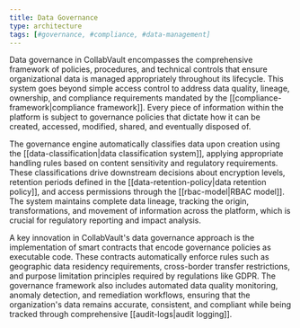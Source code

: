 ```yaml
---
title: Data Governance
type: architecture
tags: [#governance, #compliance, #data-management]
---
```


Data governance in CollabVault encompasses the comprehensive framework of policies, procedures, and technical controls that ensure organizational data is managed appropriately throughout its lifecycle. This system goes beyond simple access control to address data quality, lineage, ownership, and compliance requirements mandated by the [[compliance-framework|compliance framework]]. Every piece of information within the platform is subject to governance policies that dictate how it can be created, accessed, modified, shared, and eventually disposed of.

The governance engine automatically classifies data upon creation using the [[data-classification|data classification system]], applying appropriate handling rules based on content sensitivity and regulatory requirements. These classifications drive downstream decisions about encryption levels, retention periods defined in the [[data-retention-policy|data retention policy]], and access permissions through the [[rbac-model|RBAC model]]. The system maintains complete data lineage, tracking the origin, transformations, and movement of information across the platform, which is crucial for regulatory reporting and impact analysis.

A key innovation in CollabVault's data governance approach is the implementation of smart contracts that encode governance policies as executable code. These contracts automatically enforce rules such as geographic data residency requirements, cross-border transfer restrictions, and purpose limitation principles required by regulations like GDPR. The governance framework also includes automated data quality monitoring, anomaly detection, and remediation workflows, ensuring that the organization's data remains accurate, consistent, and compliant while being tracked through comprehensive [[audit-logs|audit logging]].